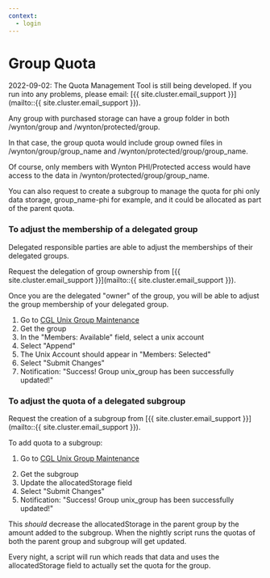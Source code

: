```yaml
---
context:
  - login
---
```


# Group Quota


<div class="alert alert-warning" role="alert" markdown="1">
2022-09-02: The Quota Management Tool is still being developed. If you run into any problems, please email: [{{ site.cluster.email_support }}](mailto::{{ site.cluster.email_support }}).
</div>

Any group with purchased storage can have a group folder in both /wynton/group and /wynton/protected/group.

In that case, the group quota would include group owned files in /wynton/group/group_name and /wynton/protected/group/group_name.

Of course, only members with Wynton PHI/Protected access would have access to the data in /wynton/protected/group/group_name.

You can also request to create a subgroup to manage the quota for phi only data storage, group_name-phi for example, and it could be allocated as part of the parent quota.

### To adjust the membership of a delegated group

Delegated responsible parties are able to adjust the memberships of their delegated groups.

Request the delegation of group ownership from [{{ site.cluster.email_support }}](mailto::{{ site.cluster.email_support }}).

Once you are the delegated "owner" of the group, you will be able to adjust the group membership of your delegated group.

1. Go to [CGL Unix Group Maintenance](https://www.cgl.ucsf.edu/admin/unixGroupMaint.py)
2. Get the group
3. In the "Members: Available" field, select a unix account
4. Select "Append"
5. The Unix Account should appear in "Members: Selected"
6. Select "Submit Changes"
7. Notification: "Success! Group unix_group has been successfully updated!"

### To adjust the quota of a delegated subgroup

Request the creation of a subgroup from [{{ site.cluster.email_support }}](mailto::{{ site.cluster.email_support }}).

To add quota to a subgroup:

1) Go to [CGL Unix Group Maintenance](https://www.cgl.ucsf.edu/admin/unixGroupMaint.py)
2. Get the subgroup
3. Update the allocatedStorage field
4. Select "Submit Changes"
5. Notification: "Success! Group unix_group has been successfully updated!"

This *should* decrease the allocatedStorage in the parent group by the amount added to the subgroup.  When the nightly script runs the quotas of both the parent group and subgroup will get updated.

Every night, a script will run which reads that data and uses the allocatedStorage field to actually set the quota for the group.
